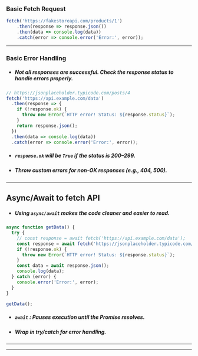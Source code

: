 ### Basic Fetch Request
```js
fetch('https://fakestoreapi.com/products/1')
    .then(response => response.json())
    .then(data => console.log(data))
    .catch(error => console.error('Error:', error));
```
---
### Basic Error Handling
- ##### Not all responses are successful. Check the response status to handle errors properly.
```js
// https://jsonplaceholder.typicode.com/posts/4
fetch('https://api.example.com/data')
  .then(response => {
    if (!response.ok) {
      throw new Error(`HTTP error! Status: ${response.status}`);
    }
    return response.json();
  })
  .then(data => console.log(data))
  .catch(error => console.error('Error:', error));
```
- ##### `response.ok` will be `True` if the status is 200–299.
- ##### Throw custom errors for non-OK responses (e.g., 404, 500).
---

## Async/Await  to fetch API
- ##### Using `async/await` makes the code cleaner and easier to read.
```js
async function getData() {
  try {
    // const response = await fetch('https://api.example.com/data');
    const response = await fetch('https://jsonplaceholder.typicode.com/posts/1');
    if (!response.ok) {
      throw new Error(`HTTP error! Status: ${response.status}`);
    }
    const data = await response.json();
    console.log(data);
  } catch (error) {
    console.error('Error:', error);
  }
}

getData();
```
- ##### `await` : Pauses execution until the Promise resolves.
- ##### Wrap in try/catch for error handling.

---
---











